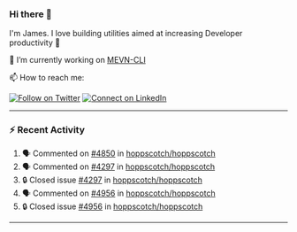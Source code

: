 ### Hi there 👋

I'm James. I love building utilities aimed at increasing Developer productivity :raised_hands: 

🔭 I’m currently working on [MEVN-CLI](https://github.com/madlabsinc/mevn-cli)

📫 How to reach me:

[![Follow on Twitter](https://img.shields.io/badge/--twitter?label=Twitter&logo=Twitter&style=social)](https://twitter.com/james_madhacks) [![Connect on LinkedIn](https://img.shields.io/badge/--linkedin?label=LinkedIn&logo=LinkedIn&style=social)](https://www.linkedin.com/in/jamesgeorge007)

---

### :zap: Recent Activity

<!--START_SECTION:activity-->
1. 🗣 Commented on [#4850](https://github.com/hoppscotch/hoppscotch/issues/4850#issuecomment-2796107460) in [hoppscotch/hoppscotch](https://github.com/hoppscotch/hoppscotch)
2. 🗣 Commented on [#4297](https://github.com/hoppscotch/hoppscotch/issues/4297#issuecomment-2796102503) in [hoppscotch/hoppscotch](https://github.com/hoppscotch/hoppscotch)
3. 🔒 Closed issue [#4297](https://github.com/hoppscotch/hoppscotch/issues/4297) in [hoppscotch/hoppscotch](https://github.com/hoppscotch/hoppscotch)
4. 🗣 Commented on [#4956](https://github.com/hoppscotch/hoppscotch/issues/4956#issuecomment-2796096222) in [hoppscotch/hoppscotch](https://github.com/hoppscotch/hoppscotch)
5. 🔒 Closed issue [#4956](https://github.com/hoppscotch/hoppscotch/issues/4956) in [hoppscotch/hoppscotch](https://github.com/hoppscotch/hoppscotch)
<!--END_SECTION:activity-->

---

<!--
**jamesgeorge007/jamesgeorge007** is a ✨ _special_ ✨ repository because its `README.md` (this file) appears on your GitHub profile.

Here are some ideas to get you started:

- 🌱 I’m currently learning ...
- 👯 I’m looking to collaborate on ...
- 🤔 I’m looking for help with ...
- 💬 Ask me about ...
- 😄 Pronouns: ...
- ⚡ Fun fact: ...
-->
